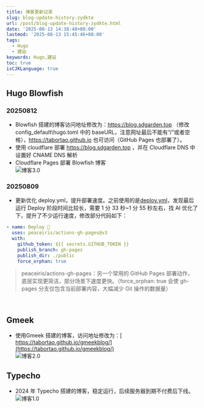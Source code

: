 ```yaml
---
title: 博客更新记录
slug: blog-update-history-zydkte
url: /post/blog-update-history-zydkte.html
date: '2025-08-13 14:38:48+08:00'
lastmod: '2025-08-13 15:45:46+08:00'
tags:
  - Hugo
  - 建站
keywords: Hugo,建站
toc: true
isCJKLanguage: true
---
```






## Hugo Blowfish

### 20250812

- Blowfish 搭建的博客访问地址修改为：https://blog.sdgarden.top （修改 config_default\hugo.toml 中的 baseURL，注意网址最后不能有“/”或者空格），https://tabortao.github.io 也可访问（GitHub Pages 也部署了）。
- 使用 cloudflare 部署 https://blog.sdgarden.top ，并在 Cloudflare DNS 中设置好 CNAME DNS 解析
- Cloudflare Pages 部署 Blowfish 博客  
  ​![博客3.0](/images/2025/network-asset-20250812160443421-20250813143930-4ps2dq6.webp)

### 20250809

- 更新优化 deploy.yml，提升部署速度。之前使用的是[deploy.yml](https://github.com/CaiJimmy/hugo-theme-stack-starter/blob/master/.github/workflows/deploy.yml)，发现最后运行 Deploy 阶段时间比较长，需要 1 分 33 秒~1 分 55 秒左右，找 AI 优化了下，提升了不少运行速度，修改部分代码如下：

```yml
- name: Deploy 🚀
  uses: peaceiris/actions-gh-pages@v3
  with:
    github_token: ${{ secrets.GITHUB_TOKEN }}
    publish_branch: gh-pages
    publish_dir: ./public
    force_orphan: true
```

> peaceiris/actions-gh-pages：另一个常用的 GitHub Pages 部署动作，底层实现更简洁，部分场景下速度更快。（force_orphan: true 会使 gh-pages 分支仅包含当前部署内容，大幅减少 Git 操作的数据量）

‍

## Gmeek

- 使用Gmeek 搭建的博客，访问地址修改为：[ https://tabortao.github.io/gmeekblog/](https://tabortao.github.io/gmeekblog/)  
  ​![博客2.0](/images/2025/network-asset-20250812160422638-20250813143931-qu0lcvq.webp)

## Typecho

- 2024 年 Typecho 搭建的博客，稳定运行，后续服务器到期不付费后下线。  
  ​![博客1.0](/images/2025/network-asset-20250812160606669-20250813143932-p4wop10.webp)
